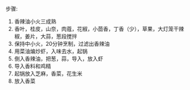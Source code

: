步骤:

1. 香辣油小火三成熟
2. 香叶，桂皮，山奈，肉蔻，花椒，小茴香，丁香（少），草果，大灯笼干辣椒，姜片，大蒜，葱段搅拌
3. 保持中小火，20分钟烹制，过滤出香辣油
4. 用菜油煸炒虾，入味去水，起锅
5. 倒入香辣油，把葱，蒜，导入，放入虾
6. 导入香料和鸡精
7. 起锅放入芝麻，香菜，花生米
8. 放入香菜
